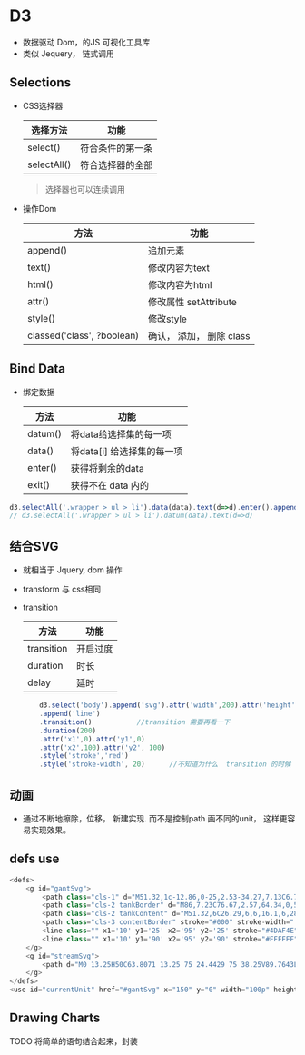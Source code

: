 # D3

- 数据驱动 Dom，的JS 可视化工具库
- 类似 Jequery， 链式调用

## Selections

- CSS选择器

    选择方法 | 功能
    -|-
    select() | 符合条件的第一条
    selectAll() | 符合选择器的全部

    > 选择器也可以连续调用

- 操作Dom

    方法 | 功能
    -|-
    append() | 追加元素
    text() | 修改内容为text
    html() | 修改内容为html
    attr() | 修改属性  setAttribute
    style() | 修改style 
    classed('class', ?boolean) | 确认， 添加， 删除 class

## Bind Data

- 绑定数据

    方法 | 功能
    -|-
    datum() | 将data给选择集的每一项
    data() | 将data[i] 给选择集的每一项
    enter() | 获得将剩余的data
    exit() | 获得不在 data 内的

```ts
d3.selectAll('.wrapper > ul > li').data(data).text(d=>d).enter().append("li").text(d=>d).exit()
// d3.selectAll('.wrapper > ul > li').datum(data).text(d=>d)
```

## 结合SVG 

-  就相当于  Jquery, dom 操作

- transform  与 css相同

- transition

    方法 | 功能
    -|-
    transition | 开启过度
    duration | 时长
    delay | 延时


    ```ts
        d3.select('body').append('svg').attr('width',200).attr('height',200).style('background','rgba(0,0,0,.1)')
        .append('line')
        .transition()           //transition 需要再看一下   
        .duration(200)
        .attr('x1',0).attr('y1',0)
        .attr('x2',100).attr('y2', 100)
        .style('stroke','red')
        .style('stroke-width', 20)      //不知道为什么  transition 的时候  strock-width 没有生生效
    ```

## 动画

- 通过不断地擦除，位移， 新建实现. 而不是控制path 画不同的unit， 这样更容易实现效果。


## defs use

```js
<defs>
    <g id="gantSvg">
        <path class="cls-1" d="M51.32,1c-12.86,0-25,2.53-34.27,7.13C6.7,13.28,1,20.53,1,28.56v57a15.71,15.71,0,0,0,15.69,15.69H86a15.71,15.71,0,0,0,15.68-15.69v-57c0-8-5.7-15.28-16-20.43C76.36,3.53,64.19,1,51.32,1Z"/>
        <path class="cls-2 tankBorder" d="M86,7.23C76.67,2.57,64.34,0,51.32,0S26,2.57,16.6,7.23C5.9,12.56,0,20.13,0,28.56v57a16.71,16.71,0,0,0,16.69,16.69H86a16.7,16.7,0,0,0,16.68-16.69v-57C102.64,20.13,96.75,12.56,86,7.23Zm15.6,78.36A15.71,15.71,0,0,1,86,101.28H16.69A15.71,15.71,0,0,1,1,85.59v-57c0-8,5.7-15.28,16.05-20.43C26.29,3.53,38.46,1,51.32,1s25,2.53,34.28,7.13c10.34,5.15,16,12.4,16,20.43Z"/>
        <path class="cls-2 tankContent" d="M51.32,6C26.29,6,6,16.1,6,28.56v57A10.7,10.7,0,0,0,16.69,96.28H86A10.69,10.69,0,0,0,96.64,85.59v-57C96.64,16.1,76.36,6,51.32,6Z"/>
        <path class="cls-3 contentBorder" stroke="#000" stroke-width=".5" fill="transparent" d="M51.32,6C26.29,6,6,16.1,6,28.56v57A10.7,10.7,0,0,0,16.69,96.28H86A10.69,10.69,0,0,0,96.64,85.59v-57C96.64,16.1,76.36,6,51.32,6Z"/>
        <line class="" x1='10' y1='25' x2='95' y2='25' stroke="#4DAF4E" stroke-dasharray="3 2" stroke-width='1'></line>
        <line class="" x1='10' y1='90' x2='95' y2='90' stroke="#FFFFFF" stroke-dasharray="3 2" stroke-width='1'></line>
    </g>
    <g id="streamSvg">
        <path d="M0 13.25H50C63.8071 13.25 75 24.4429 75 38.25V89.7643L67.9936 82.7579C65.5529 80.3171 61.5956 80.3171 59.1548 82.7579C56.714 85.1987 56.714 89.156 59.1548 91.5967L76.8325 109.274C79.2732 111.715 83.2305 111.715 85.6713 109.274L103.349 91.5967C105.79 89.156 105.79 85.1987 103.349 82.7579C100.908 80.3171 96.9509 80.3171 94.5101 82.7579L87.5 89.768V38.25C87.5 17.5393 70.7107 0.75 50 0.75H0V13.25Z" fill="#64A9CC"/>
    </g>
</defs>
<use id="currentUnit" href="#gantSvg" x="150" y="0" width="100p" height="100"></use>
```

## Drawing Charts

TODO 将简单的语句结合起来，封装

